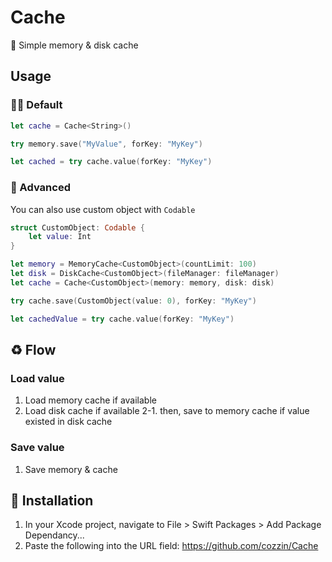 # Cache

💾 Simple memory & disk cache

## Usage

### 🧑‍💻 Default

```swift
let cache = Cache<String>()

try memory.save("MyValue", forKey: "MyKey")

let cached = try cache.value(forKey: "MyKey")
```

### 🚀 Advanced

You can also use custom object with `Codable`

```swift
struct CustomObject: Codable {
    let value: Int
}

let memory = MemoryCache<CustomObject>(countLimit: 100)
let disk = DiskCache<CustomObject>(fileManager: fileManager)
let cache = Cache<CustomObject>(memory: memory, disk: disk)

try cache.save(CustomObject(value: 0), forKey: "MyKey")

let cachedValue = try cache.value(forKey: "MyKey")
```

## ♻️ Flow

### Load value

1. Load memory cache if available
2. Load disk cache if available
2-1. then, save to memory cache if value existed in disk cache

### Save value

1. Save memory & cache

## 🧰 Installation
1. In your Xcode project, navigate to File > Swift Packages > Add Package Dependancy...
2. Paste the following into the URL field: https://github.com/cozzin/Cache
